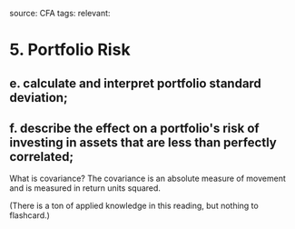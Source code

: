 source: CFA
tags: 
relevant: 

# 5. Portfolio Risk

## e. calculate and interpret portfolio standard deviation;
## f. describe the effect on a portfolio's risk of investing in assets that are less than perfectly correlated;

What is covariance?
The covariance is an absolute measure of movement and is measured in return units squared.

(There is a ton of applied knowledge in this reading, but nothing to flashcard.)

